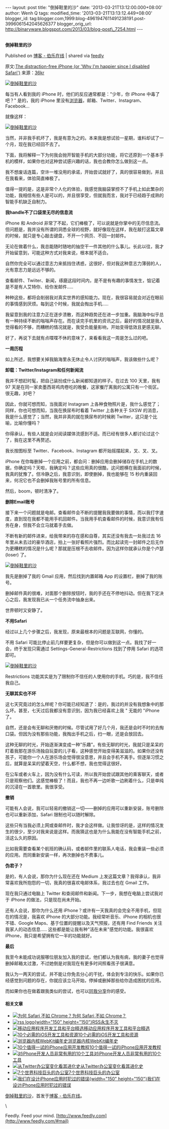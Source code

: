 --- layout: post title: "倒掉鞋里的沙" date:
'2013-03-21T13:12:00.000+08:00' author: Wenh Q tags: modified\_time:
'2013-03-21T13:13:12.449+08:00' blogger\_id:
tag:blogger.com,1999:blog-4961947611491238191.post-3996061542045626377
blogger\_orig\_url:
http://binaryware.blogspot.com/2013/03/blog-post\_7254.html ---
\
 
<div class="article">

<div class="header">

**倒掉鞋里的沙**

</div>

<div class="source">

Published on [博客 -
伯乐在线](http://blog.jobbole.com/36412/?utm_source=rss&utm_medium=rss&utm_campaign=%25e5%2580%2592%25e6%258e%2589%25e9%259e%258b%25e9%2587%258c%25e7%259a%2584%25e6%25b2%2599)
| shared via [feedly](http://www.feedly.com)

</div>

<div>

原文:[The distraction-free iPhone (or 'Why I'm happier since I disabled
Safari')](https://medium.com/life-hacks/80f8d525b0d8)
来源：[36kr](http://www.36kr.com/p/202029.html)

[![倒掉鞋里的沙](http://blog.jobbole.com/wp-content/uploads/2013/03/d06469a50916137bdff5f5bf30443743.png "倒掉鞋里的沙")](http://blog.jobbole.com/wp-content/uploads/2013/03/d06469a50916137bdff5f5bf30443743.png "倒掉鞋里的沙")

每当有人看到我的 iPhone 时，他们的反应通常都是："少年，你 iPhone
中毒了吧？" 是的，我的 iPhone
里没有<span>[浏览器](http://blog.jobbole.com/12749/ "浏览器")</span>，邮箱、Twitter、Instagram、Facebook…

就像这样：

[![倒掉鞋里的沙](http://blog.jobbole.com/wp-content/uploads/2013/03/751fceec69388fe300ee8b4a5804eaff.jpeg "倒掉鞋里的沙")](http://blog.jobbole.com/wp-content/uploads/2013/03/751fceec69388fe300ee8b4a5804eaff.jpeg "倒掉鞋里的沙")

当然，并非我手机坏了，我是有意为之的。本来我是想试验一星期，谁料却试了一个月，现在我已经回不去了。

下面，我将解释一下为何我会抛开智能手机的大部分功能，将它还原到一个基本手机的模样，如果你也对这种尝试感兴趣的话，我也会教你怎么做到这一点。

我不想废话连篇，空许一堆没用的承诺，开始尝试就好了，真的很容易做到，并且在我看来，体验简直棒极了。

值得一提的是，这是非常个人化的体验，我感觉我脑袋掌控不了手机上如此繁杂的功能，我相信有些人是可以的，并且很享受，但就我而言，我对于已经趋于成熟的智能手机缺乏自制力。

**我handle不了口袋里无尽的信息流**

iPhone 和 Android
非常了不起，它们棒极了，可以说就是你掌中的无尽信息流。但问题是，我并没有所谓的洞悉全球的视野，就好像现在这样，我在敲打这篇文章的时候，就只是专心敲击键盘，不开一个网页、不回一封邮件。

无论在做着什么，我总能随时随地的抽空干一件其他的什么事儿。长此以往，我才开始留意到，可能这种方式对我来说，根本就不适合。

自然你完全可以通过意志力来抵挡住诱惑，这很好，但对我这种意志力薄弱的人，光有意志力是远远不够的。

查看邮件、Twiiter、新闻，琢磨这段时间内，是不是有有趣的事情发生，惦记着是不是有人艾特你、给你发邮件…..

种种这些，都将会削弱我对真实世界的感知能力。现在，我很容易就会对近在眼前的事情感到厌烦。每到这个时候，我就会掏出手机…..

我留意到我的注意力正在逐步溃散，而这种趋势还在进一步加重。我脑海中似乎总有一种持续不断的嗡嗡声存在。而在读完手机里的资讯之后，最好的情况就是我人觉得看的不够，而糟糕的情况就是，我受负能量影响，开始变得低效且更感无聊。

好了，再说下去就有点喋喋不休的意味了，来看看我这一周是怎么过的吧。

**一周历程**

如上所述，我想要关掉我脑海里永无休止令人讨厌的嗡嗡声，我该做些什么呢？

**卸载：Twitter/Instagram和任何新闻流**

我并不想赶时髦，把自己装扮成什么新闻都知道的样子。在过去 100 天里，我有
97
天是在同一家卖墨西哥鸡肉卷吃的晚餐，这家餐厅离我的公寓只有一个街区。很无趣，对吧？

因此，你就可想而知，当我面对 Instagram
上各种食物照片是，我什么感觉了；同样，你也可想而知，当我在换尿布时看着
Twitter 上各种关于 SXSW
的消息，我是什么感觉了；当然，我并非真的就在换尿布的时候刷
Twitter，这只是个比喻，比喻你懂吗？

你得承认，有些人就是会对阅读媒体流感到不适。而已经有很多人都讨论过这个了，我在这里不再赘述。

我长按图标至 Twitter、Facebook、Instagram 都开始摇摆起来，叉、叉、叉。

iPhone
在你每删掉一个应用之前，都会问：删掉应用会删掉储存在手机上的数据，你确定吗？天啦，我确定吗？这些应用真的很酷，这问题横在我面前的时候，我真的犹豫了。但冷静之后，我意识到，即使删掉，我也能够在
15 秒内重装回来，何况它也不会删掉我账号里的所有信息。

然后，boom，顿时清净了。

**删除Email账号**

接下来一个问题就是电邮。查看邮件会不断的提醒我我要做的事情，而以我打字速度，直到现在我都不能用手机回邮件。当我用手机查看邮件的时候，我意识我有任务在身，但我不会立马就着手去做。

不断有新的邮件进来，给我带来的存在感和自尊，其实还没有我去一处我过去 16
年里从未去过的豪华酒店，拍上一张好看照片强烈。而比起读完一封邮件之后无作为更糟糕的情况是什么呢？那就是压根不去收邮件。因为这样你就承认你是个卢瑟
(loser) 了。

[![倒掉鞋里的沙](http://blog.jobbole.com/wp-content/uploads/2013/03/3fe179ead5d21a82387a60f1b01f670f.jpeg "倒掉鞋里的沙")](http://blog.jobbole.com/wp-content/uploads/2013/03/3fe179ead5d21a82387a60f1b01f670f.jpeg "倒掉鞋里的沙")

我先是删掉了我的 Gmail 应用，然后找到内置邮箱 App
的设置栏，删掉了我的账号。

删掉邮件真的很难，对面那个删除按钮时，我的手还在不停地抖动。但在我下定决心之后，我发现我已从一个任务流中抽身出来。

世界顿时又安静了。

**不用Safari**

经过以上几个步骤之后，我发现，原来最根本的问题是互联网，你懂的。

不用 Safari
可能比停止前几样要更复杂，但是你可以做到这一点。我找了好一会，终于发现只需通过
Settings-General-Restrictions 找到了停用 Safari 的选项即可。

[![倒掉鞋里的沙](http://blog.jobbole.com/wp-content/uploads/2013/03/a95963ddb3ff7f07cc55abe4d8fe678e.png "倒掉鞋里的沙")](http://blog.jobbole.com/wp-content/uploads/2013/03/a95963ddb3ff7f07cc55abe4d8fe678e.png "倒掉鞋里的沙")

Restrictions
功能其实是为了限制你不信任的人使用你的手机。巧的是，我不信任我自己。

**无聊其实也不坏**

这七天究竟过的怎么样呢？你可能已经知道了：是的，我过的并没有我想象中的那么坏。甚至，七天过后我都没有意识到，因为我已经喜欢上我
" 无能的 "iPhone 了。

自然，还是会有无聊和厌倦的时候。尽管试用了好几个月，我还是会时不时的去掏口袋。但因为没有那些功能，我掏出手机之后，扫一眼，还是会放回去。

这种无聊的时光，开始逐渐演变成一种"乐趣"。有些无聊的时光，我就只是呆呆的盯着我那在游乐场独自玩耍的儿子看，这种感觉开始变得美滋滋的。如果你还没有孩子，可能你一个人在游乐场会觉得很没意思，并且会手机不离手。但逐渐习惯之后，就算是呆呆的望着天空，什么都不想，我也觉得这很好。

在公车或者火车上，因为没有什么可读，所以我开始尝试跟其他的乘客聊天，或者只是观察他们。这感觉棒极了！而且，我也不再一边听歌一边刷着什么，只是单纯的沉浸在一首歌里。我很享受。

**撤销**

可能有人会说，我可以轻易的撤销这一切——删掉的应用可以重新安装，账号删除也可以重新添加，Safari
限制也可以随时解除。

这些只有当我必须上网或查邮件时，我才会这样做。让我惊讶的是，这样的情况发生的很少，至少对我来说是这样。而我猜这也是为什么我能在没有智能手机之前，活这么久的原因。

比如我需要查看某个航班的确认码，或者邮件里的联系人电话，我会重装一些必须的应用。而同重新安装一样，再次删掉也不费事儿。

**伪君子？**

是的，有人会说，那你为什么现在还在 Medium
上发这篇文章？我得承认，我非常喜欢我所抱怨的一切，我真的很喜欢电邮体系，我过去也在
Gmail 工作。

现在我只通过电脑上 Twitter
和查阅邮件和新闻。下一步，我想在电脑上尝试我对于 iPhone
的做法，只是现在尚未开始。

还有人会说，那你为什么还用
iPhone？或许有一天我真的会完全不用手机，但现在的情况是，我喜欢 iPhone
的大部分功能。我经常听音乐、iPhone 的相机也很不错、Google
Maps、基于位置的提醒以及天气预报，还有用 Find Friends
关注我家人的动态信息….. 这些都是能让我有种"活在未来"感觉的功能。我很喜欢
iPhone，我只是希望拥有它一半的功能就好。

**最后**

我至今未能成功说服哪位朋友加入我的尝试，他们都认为我有病，我的妻子也觉得删掉邮箱太过激，不过她倒是对我现在有更多时间照看孩子很满意。

我认为一两天的尝试，并不能让你免去分心的干扰，体会到专注的快乐。如果你已经感觉到问题的存在，你就应该立马开始，停掉或删掉那些给你造成困扰的应用。

而如果你也在做着跟我类似的尝试，也可以[同我分享](https://twitter.com/jakek)你的感受。

#### 相关文章

-   [![为何 Safari 不如
    Chrome？](http://blog.jobbole.com/wp-content/uploads/2011/11/Google-Chrome-logo.jpg)](http://blog.jobbole.com/10935/)[为何
    Safari 不如 Chrome？](http://blog.jobbole.com/10935/)
-   [![rss
    logo](http://blog.jobbole.com/wp-content/uploads/2012/04/rss-logo--150x150.jpg){width="150"
    height="150"}](http://blog.jobbole.com/18436/)[RSS永生不灭](http://blog.jobbole.com/18436/)
-   [![移动应用程序开发工具和平台精选](http://blog.jobbole.com/wp-content/uploads/2011/10/Android-logo.jpg)](http://blog.jobbole.com/1521/)[移动应用程序开发工具和平台精选](http://blog.jobbole.com/1521/)
-   [![10个必需的iOS开发工具和资源](http://blog.jobbole.com/wp-content/plugins/wordpress-23-related-posts-plugin/static/thumbs/20.jpg)](http://blog.jobbole.com/1185/)[10个必需的iOS开发工具和资源](http://blog.jobbole.com/1185/)
-   [![浏览器内核WebKit编年史](http://blog.jobbole.com/wp-content/plugins/wordpress-23-related-posts-plugin/static/thumbs/21.jpg)](http://blog.jobbole.com/1213/)[浏览器内核WebKit编年史](http://blog.jobbole.com/1213/)
-   [![10个值得一试的iPhone应用开发教程
    ](http://blog.jobbole.com/wp-content/uploads/2011/11/iOS-logo.jpg)](http://blog.jobbole.com/5319/)[10个值得一试的iPhone应用开发教程](http://blog.jobbole.com/5319/)
-   [![对iPhone开发人员非常有用的10个工具](http://blog.jobbole.com/wp-content/plugins/wordpress-23-related-posts-plugin/static/thumbs/3.jpg)](http://blog.jobbole.com/691/)[对iPhone开发人员非常有用的10个工具](http://blog.jobbole.com/691/)
-   [![从Twitter办公室变化看其进化史](http://blog.jobbole.com/wp-content/plugins/wordpress-23-related-posts-plugin/static/thumbs/2.jpg)](http://blog.jobbole.com/303/)[从Twitter办公室变化看其进化史](http://blog.jobbole.com/303/)
-   [![7个世界科技巨头的办公室](http://blog.jobbole.com/wp-content/plugins/wordpress-23-related-posts-plugin/static/thumbs/18.jpg)](http://blog.jobbole.com/1203/)[7个世界科技巨头的办公室](http://blog.jobbole.com/1203/)
-   [![我们在设计iPhone应用时犯过的错误](http://blog.jobbole.com/wp-content/uploads/2012/12/06-solution-report-mobile-app-user-experience-interactive-product-design-mistake-solution-150x150.jpg){width="150"
    height="150"}](http://blog.jobbole.com/31201/)[我们在设计iPhone应用时犯过的错误](http://blog.jobbole.com/31201/)

[倒掉鞋里的沙](http://blog.jobbole.com/36412/)，首发于[博客 -
伯乐在线](http://blog.jobbole.com)。

</div>

\

</div>

<div class="footer">

Feedly. Feed your mind.
[http://www.feedly.com](http://www.feedly.com/#mail)

</div>
